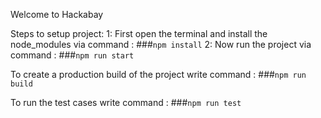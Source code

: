 Welcome to Hackabay

Steps to setup project:
1: First open the terminal and install the node_modules via command :  ###`npm install`
2: Now run the project via command : ###`npm run start`

To create a production build of the project write command : ###`npm run build`

To run the test cases write command : ###`npm run test`

